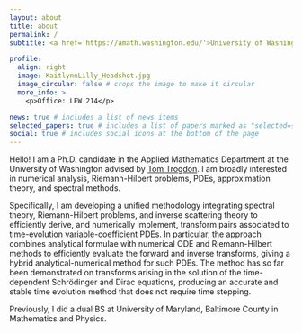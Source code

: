 ```yaml
---
layout: about
title: about
permalink: /
subtitle: <a href='https://amath.washington.edu/'>University of Washington</a>

profile:
  align: right
  image: KaitlynnLilly_Headshot.jpg
  image_circular: false # crops the image to make it circular
  more_info: >
    <p>Office: LEW 214</p>

news: true # includes a list of news items
selected_papers: true # includes a list of papers marked as "selected={true}"
social: true # includes social icons at the bottom of the page
---
```


Hello! I am a Ph.D. candidate in the Applied Mathematics Department at the University of Washington advised by [Tom Trogdon](https://faculty.washington.edu/trogdon/). I am broadly interested in numerical analysis, Riemann-Hilbert problems, PDEs, approximation theory, and spectral methods. 

Specifically, I am developing a unified methodology integrating spectral theory, Riemann-Hilbert problems, and inverse scattering theory to efficiently derive, and numerically implement, transform pairs associated to time-evolution variable-coefficient PDEs. In particular, the approach combines analytical formulae with numerical ODE and Riemann-Hilbert methods to efficiently evaluate the forward and inverse transforms, giving a hybrid analytical-numerical method for such PDEs.  The method has so far been demonstrated on transforms arising in the solution of the time-dependent Schrӧdinger and Dirac equations, producing an accurate and stable time evolution method that does not require time stepping.

Previously, I did a dual BS at University of Maryland, Baltimore County in Mathematics and Physics.
